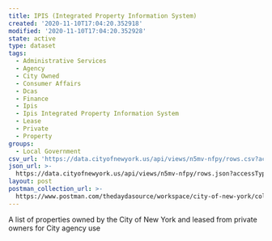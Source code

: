 ```yaml
---
title: IPIS (Integrated Property Information System)
created: '2020-11-10T17:04:20.352918'
modified: '2020-11-10T17:04:20.352928'
state: active
type: dataset
tags:
  - Administrative Services
  - Agency
  - City Owned
  - Consumer Affairs
  - Dcas
  - Finance
  - Ipis
  - Ipis Integrated Property Information System
  - Lease
  - Private
  - Property
groups:
  - Local Government
csv_url: 'https://data.cityofnewyork.us/api/views/n5mv-nfpy/rows.csv?accessType=DOWNLOAD'
json_url: >-
  https://data.cityofnewyork.us/api/views/n5mv-nfpy/rows.json?accessType=DOWNLOAD
layout: post
postman_collection_url: >-
  https://www.postman.com/thedaydasource/workspace/city-of-new-york/collection/15909983-50feb39a-89db-4445-a191-7373290f5a35
---
```

A list of properties owned by the City of New York and leased from private owners for City agency use
